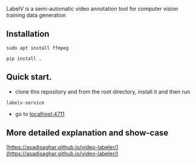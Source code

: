 LabelV is a semi-automatic video annotation tool for computer vision training data generation

## Installation

    sudo apt install ffmpeg
    
    pip install .

## Quick start.
   - clone this repository and from the root directory, install it and then run
   
    labelv-service
    
   - go to [localhost:4711](http://localhost:4711/)

## More detailed explanation and show-case

   [https://asadisaghar.github.io/video-labeler/](https://asadisaghar.github.io/video-labeler/)
